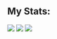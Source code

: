 ## My Stats:

![](http://github-profile-summary-cards.vercel.app/api/cards/profile-details?username=axsecq&theme=solarized_dark)
![](http://github-profile-summary-cards.vercel.app/api/cards/stats?username=axsecq&theme=solarized_dark) ![](http://github-profile-summary-cards.vercel.app/api/cards/repos-per-language?username=axsecq&theme=solarized_dark)
